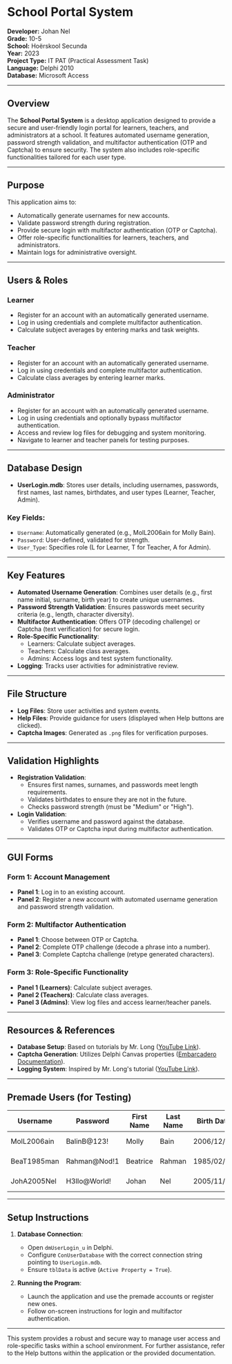 # School Portal System

**Developer:** Johan Nel  
**Grade:** 10-5  
**School:** Hoërskool Secunda  
**Year:** 2023  
**Project Type:** IT PAT (Practical Assessment Task)  
**Language:** Delphi 2010  
**Database:** Microsoft Access  

---

## Overview

The **School Portal System** is a desktop application designed to provide a secure and user-friendly login portal for learners, teachers, and administrators at a school. It features automated username generation, password strength validation, and multifactor authentication (OTP and Captcha) to ensure security. The system also includes role-specific functionalities tailored for each user type.

---

## Purpose

This application aims to:
- Automatically generate usernames for new accounts.
- Validate password strength during registration.
- Provide secure login with multifactor authentication (OTP or Captcha).
- Offer role-specific functionalities for learners, teachers, and administrators.
- Maintain logs for administrative oversight.

---

## Users & Roles

### Learner
- Register for an account with an automatically generated username.
- Log in using credentials and complete multifactor authentication.
- Calculate subject averages by entering marks and task weights.

### Teacher
- Register for an account with an automatically generated username.
- Log in using credentials and complete multifactor authentication.
- Calculate class averages by entering learner marks.

### Administrator
- Register for an account with an automatically generated username.
- Log in using credentials and optionally bypass multifactor authentication.
- Access and review log files for debugging and system monitoring.
- Navigate to learner and teacher panels for testing purposes.

---

## Database Design

- **UserLogin.mdb**: Stores user details, including usernames, passwords, first names, last names, birthdates, and user types (Learner, Teacher, Admin).

### Key Fields:
- `Username`: Automatically generated (e.g., MolL2006ain for Molly Bain).
- `Password`: User-defined, validated for strength.
- `User_Type`: Specifies role (L for Learner, T for Teacher, A for Admin).

---

## Key Features

- **Automated Username Generation**: Combines user details (e.g., first name initial, surname, birth year) to create unique usernames.
- **Password Strength Validation**: Ensures passwords meet security criteria (e.g., length, character diversity).
- **Multifactor Authentication**: Offers OTP (decoding challenge) or Captcha (text verification) for secure login.
- **Role-Specific Functionality**:
  - Learners: Calculate subject averages.
  - Teachers: Calculate class averages.
  - Admins: Access logs and test system functionality.
- **Logging**: Tracks user activities for administrative review.

---

## File Structure

- **Log Files**: Store user activities and system events.
- **Help Files**: Provide guidance for users (displayed when Help buttons are clicked).
- **Captcha Images**: Generated as `.png` files for verification purposes.

---

## Validation Highlights

- **Registration Validation**:
  - Ensures first names, surnames, and passwords meet length requirements.
  - Validates birthdates to ensure they are not in the future.
  - Checks password strength (must be "Medium" or "High").
- **Login Validation**:
  - Verifies username and password against the database.
  - Validates OTP or Captcha input during multifactor authentication.

---

## GUI Forms

### Form 1: Account Management
- **Panel 1**: Log in to an existing account.
- **Panel 2**: Register a new account with automated username generation and password strength validation.

### Form 2: Multifactor Authentication
- **Panel 1**: Choose between OTP or Captcha.
- **Panel 2**: Complete OTP challenge (decode a phrase into a number).
- **Panel 3**: Complete Captcha challenge (retype generated characters).

### Form 3: Role-Specific Functionality
- **Panel 1 (Learners)**: Calculate subject averages.
- **Panel 2 (Teachers)**: Calculate class averages.
- **Panel 3 (Admins)**: View log files and access learner/teacher panels.

---

## Resources & References

- **Database Setup**: Based on tutorials by Mr. Long ([YouTube Link](https://www.youtube.com/watch?v=RIv0XFQJaM8&list=PLxAS51iVMjv8Xl1FfV9GQ2dwhqttUrAT6&index=10)).
- **Captcha Generation**: Utilizes Delphi Canvas properties ([Embarcadero Documentation](https://docwiki.embarcadero.com/RADStudio/Sydney/en/Common_Properties_and_Methods_of_Canvas)).
- **Logging System**: Inspired by Mr. Long's tutorial ([YouTube Link](https://www.youtube.com/watch?v=bUpSl3fvPNs)).

---

## Premade Users (for Testing)

| Username     | Password      | First Name | Last Name | Birth Date | User Type |
|--------------|---------------|------------|-----------|------------|-----------|
| MolL2006ain  | BalinB@123!   | Molly      | Bain      | 2006/12/09 | L (Learner) |
| BeaT1985man  | Rahman@Nod!1  | Beatrice   | Rahman    | 1985/02/24 | T (Teacher) |
| JohA2005Nel  | H3llo@World!  | Johan      | Nel       | 2005/11/23 | A (Admin) |

---

## Setup Instructions

1. **Database Connection**:
   - Open `dmUserLogin_u` in Delphi.
   - Configure `ConUserDatabase` with the correct connection string pointing to `UserLogin.mdb`.
   - Ensure `tblData` is active (`Active Property = True`).

2. **Running the Program**:
   - Launch the application and use the premade accounts or register new ones.
   - Follow on-screen instructions for login and multifactor authentication.

---

This system provides a robust and secure way to manage user access and role-specific tasks within a school environment. For further assistance, refer to the Help buttons within the application or the provided documentation.

